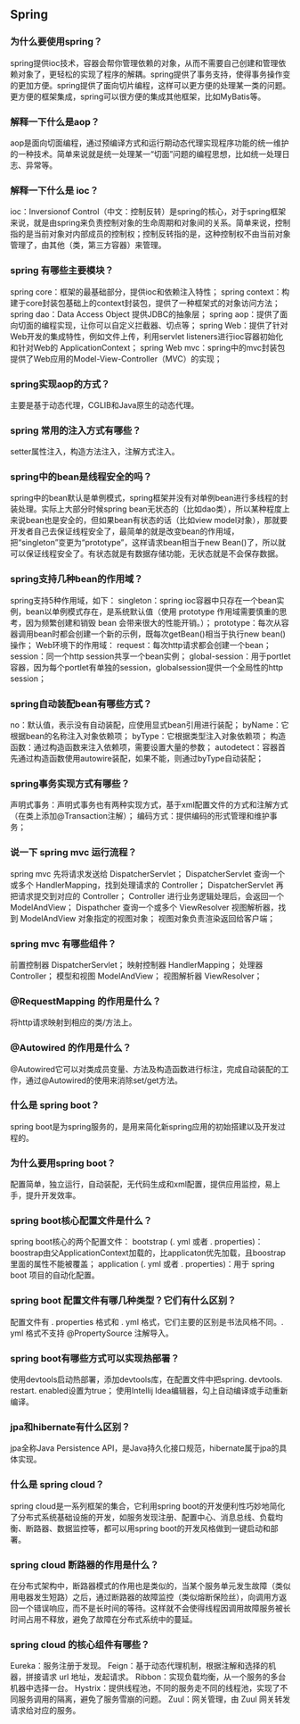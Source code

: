 ## Spring

### 为什么要使用spring？
spring提供ioc技术，容器会帮你管理依赖的对象，从而不需要自己创建和管理依赖对象了，更轻松的实现了程序的解耦。spring提供了事务支持，使得事务操作变的更加方便。spring提供了面向切片编程，这样可以更方便的处理某一类的问题。更方便的框架集成，spring可以很方便的集成其他框架，比如MyBatis等。
### 解释一下什么是aop？
aop是面向切面编程，通过预编译方式和运行期动态代理实现程序功能的统一维护的一种技术。简单来说就是统一处理某一“切面”问题的编程思想，比如统一处理日志、异常等。
### 解释一下什么是 ioc？
ioc：Inversionof Control（中文：控制反转）是spring的核心，对于spring框架来说，就是由spring来负责控制对象的生命周期和对象间的关系。简单来说，控制指的是当前对象对内部成员的控制权；控制反转指的是，这种控制权不由当前对象管理了，由其他（类，第三方容器）来管理。
### spring 有哪些主要模块？
spring core：框架的最基础部分，提供ioc和依赖注入特性；
spring context：构建于core封装包基础上的context封装包，提供了一种框架式的对象访问方法；
spring dao：Data Access Object 提供JDBC的抽象层；
spring aop：提供了面向切面的编程实现，让你可以自定义拦截器、切点等；
spring Web：提供了针对Web开发的集成特性，例如文件上传，利用servlet listeners进行ioc容器初始化和针对Web的 ApplicationContext；
spring Web mvc：spring中的mvc封装包提供了Web应用的Model-View-Controller（MVC）的实现；
### spring实现aop的方式？
主要是基于动态代理，CGLIB和Java原生的动态代理。
### spring 常用的注入方式有哪些？
setter属性注入，构造方法注入，注解方式注入。
### spring中的bean是线程安全的吗？
spring中的bean默认是单例模式，spring框架并没有对单例bean进行多线程的封装处理。实际上大部分时候spring bean无状态的（比如dao类），所以某种程度上来说bean也是安全的，但如果bean有状态的话（比如view model对象），那就要开发者自己去保证线程安全了，最简单的就是改变bean的作用域，把“singleton”变更为“prototype”，这样请求bean相当于new Bean()了，所以就可以保证线程安全了。有状态就是有数据存储功能，无状态就是不会保存数据。
### spring支持几种bean的作用域？
spring支持5种作用域，如下：
singleton：spring ioc容器中只存在一个bean实例，bean以单例模式存在，是系统默认值（使用 prototype 作用域需要慎重的思考，因为频繁创建和销毁 bean 会带来很大的性能开销。）；
prototype：每次从容器调用bean时都会创建一个新的示例，既每次getBean()相当于执行new bean()操作；
Web环境下的作用域：
request：每次http请求都会创建一个bean；
session：同一个http session共享一个bean实例；
global-session：用于portlet容器，因为每个portlet有单独的session，globalsession提供一个全局性的http session；
### spring自动装配bean有哪些方式？
no：默认值，表示没有自动装配，应使用显式bean引用进行装配；
byName：它根据bean的名称注入对象依赖项；
byType：它根据类型注入对象依赖项；
构造函数：通过构造函数来注入依赖项，需要设置大量的参数；
autodetect：容器首先通过构造函数使用autowire装配，如果不能，则通过byType自动装配；
### spring事务实现方式有哪些？
声明式事务：声明式事务也有两种实现方式，基于xml配置文件的方式和注解方式（在类上添加@Transaction注解）；
编码方式：提供编码的形式管理和维护事务；
### 说一下 spring mvc 运行流程？
spring mvc 先将请求发送给 DispatcherServlet；
DispatcherServlet 查询一个或多个 HandlerMapping，找到处理请求的 Controller；
DispatcherServlet 再把请求提交到对应的 Controller；
Controller 进行业务逻辑处理后，会返回一个ModelAndView；
Dispathcher 查询一个或多个 ViewResolver 视图解析器，找到 ModelAndView 对象指定的视图对象；
视图对象负责渲染返回给客户端；
### spring mvc 有哪些组件？
前置控制器 DispatcherServlet；
映射控制器 HandlerMapping；
处理器 Controller；
模型和视图 ModelAndView；
视图解析器 ViewResolver；
### @RequestMapping 的作用是什么？
将http请求映射到相应的类/方法上。
### @Autowired 的作用是什么？
@Autowired它可以对类成员变量、方法及构造函数进行标注，完成自动装配的工作，通过@Autowired的使用来消除set/get方法。
### 什么是 spring boot？
spring boot是为spring服务的，是用来简化新spring应用的初始搭建以及开发过程的。
### 为什么要用spring boot？
配置简单，独立运行，自动装配，无代码生成和xml配置，提供应用监控，易上手，提升开发效率。
### spring boot核心配置文件是什么？
spring boot核心的两个配置文件：
bootstrap (. yml 或者 . properties)：boostrap由父ApplicationContext加载的，比applicaton优先加载，且boostrap里面的属性不能被覆盖；
application (. yml 或者 . properties)：用于 spring boot 项目的自动化配置。
### spring boot 配置文件有哪几种类型？它们有什么区别？
配置文件有 . properties 格式和 . yml 格式，它们主要的区别是书法风格不同。. yml 格式不支持 @PropertySource 注解导入。
### spring boot有哪些方式可以实现热部署？
使用devtools启动热部署，添加devtools库，在配置文件中把spring. devtools. restart. enabled设置为true；
使用Intellij Idea编辑器，勾上自动编译或手动重新编译。
### jpa和hibernate有什么区别？
jpa全称Java Persistence API，是Java持久化接口规范，hibernate属于jpa的具体实现。
### 什么是 spring cloud？
spring cloud是一系列框架的集合，它利用spring boot的开发便利性巧妙地简化了分布式系统基础设施的开发，如服务发现注册、配置中心、消息总线、负载均衡、断路器、数据监控等，都可以用spring boot的开发风格做到一键启动和部署。
### spring cloud 断路器的作用是什么？
在分布式架构中，断路器模式的作用也是类似的，当某个服务单元发生故障（类似用电器发生短路）之后，通过断路器的故障监控（类似熔断保险丝），向调用方返回一个错误响应，而不是长时间的等待。这样就不会使得线程因调用故障服务被长时间占用不释放，避免了故障在分布式系统中的蔓延。
### spring cloud 的核心组件有哪些？
Eureka：服务注册于发现。
Feign：基于动态代理机制，根据注解和选择的机器，拼接请求 url 地址，发起请求。
Ribbon：实现负载均衡，从一个服务的多台机器中选择一台。
Hystrix：提供线程池，不同的服务走不同的线程池，实现了不同服务调用的隔离，避免了服务雪崩的问题。
Zuul：网关管理，由 Zuul 网关转发请求给对应的服务。


